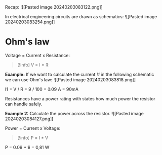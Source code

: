 Recap:
![[Pasted image 20240203083122.png]]

In electrical engineering circuits are drawn as schematics:
![[Pasted image 20240203083254.png]]

# Ohm's law

Voltage = Current x Resistance:
>[!Info]
 >V = I * R

**Example:**
If we want to calculate the current *I1* in the following schematic we can use Ohm's law:
![[Pasted image 20240203083818.png]]

I1 = V / R = 9 / 100 = 0.09 A = 90mA

Resistances have a power rating with states how much power the resistor can handle safely.

**Example 2:**
Calculate the power across the resistor.
![[Pasted image 20240203084127.png]]

Power = Current x Voltage:
>[!info]
P = I * V

P = 0.09 * 9 = 0,81 W